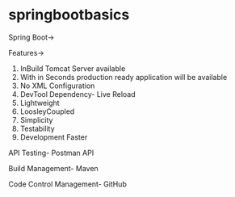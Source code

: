 # springbootbasics

Spring Boot->

Features->
1. InBuild Tomcat Server available
2. With in Seconds production ready application 
   will be available
3. No XML Configuration
4. DevTool Dependency- Live Reload
5. Lightweight
6. LoosleyCoupled
7. Simplicity
8. Testability
9. Development Faster

API Testing- Postman API

Build Management- Maven

Code Control Management- GitHub


